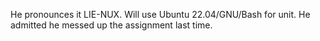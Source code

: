 He pronounces it LIE-NUX.
Will use Ubuntu 22.04/GNU/Bash for unit.
He admitted he messed up the assignment last time.


